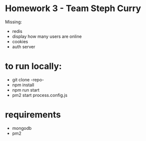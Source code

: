 # Homework 3 - Team Steph Curry
Missing:
- redis
- display how many users are online
- cookies
- auth server

# to run locally:
- git clone -repo-
- npm install
- npm run start
- pm2 start process.config.js

# requirements
- mongodb
- pm2